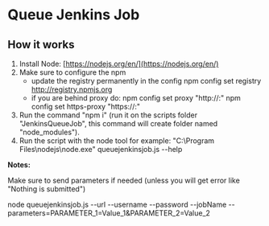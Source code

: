 # Queue Jenkins Job #

## How it works ##
1. Install Node: [https://nodejs.org/en/](https://nodejs.org/en/)
2. Make sure to configure the npm 
	- update the registry permanently in the config
		npm config set registry http://registry.npmjs.org 
	- if you are behind proxy do:
		npm config set proxy "http://<proxy server>:<port>" 
		npm config set https-proxy "https://<proxy server>:<port>" 
3. Run the command "npm i" (run it on the scripts folder "JenkinsQueueJob", this command will create folder named "node_modules").
4. Run the script with the node tool for example: "C:\Program Files\nodejs\node.exe" queuejenkinsjob.js --help

**Notes:**

Make sure to send parameters if needed (unless you will get error like "Nothing is submitted")

node queuejenkinsjob.js --url <Jenkins URL> --username <Username> --password <Password> --jobName <Job Name> --parameters=PARAMETER_1=Value_1&PARAMETER_2=Value_2
